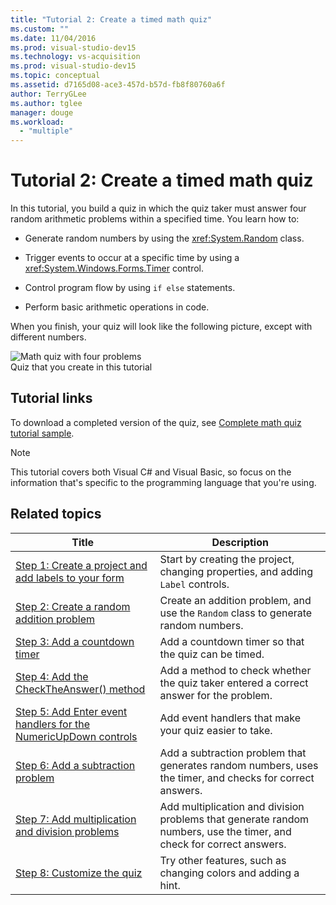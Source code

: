 ```yaml
---
title: "Tutorial 2: Create a timed math quiz"
ms.custom: ""
ms.date: 11/04/2016
ms.prod: visual-studio-dev15
ms.technology: vs-acquisition
ms.prod: visual-studio-dev15
ms.topic: conceptual
ms.assetid: d7165d08-ace3-457d-b57d-fb8f80760a6f
author: TerryGLee
ms.author: tglee
manager: douge
ms.workload:
  - "multiple"
---
```

# Tutorial 2: Create a timed math quiz
In this tutorial, you build a quiz in which the quiz taker must answer four random arithmetic problems within a specified time. You learn how to:  

-   Generate random numbers by using the <xref:System.Random> class.  

-   Trigger events to occur at a specific time by using a <xref:System.Windows.Forms.Timer> control.  

-   Control program flow by using `if else` statements.  

-   Perform basic arithmetic operations in code.  

 When you finish, your quiz will look like the following picture, except with different numbers.  

 ![Math quiz with four problems](../ide/media/express_finishedquiz.png "Express_FinishedQuiz")  
Quiz that you create in this tutorial  

## Tutorial links

 To download a completed version of the quiz, see [Complete math quiz tutorial sample](http://code.msdn.microsoft.com/Complete-Math-Quiz-8581813c).  

> [!NOTE]
>  This tutorial covers both Visual C# and Visual Basic, so focus on the information that's specific to the programming language that you're using.  

## Related topics  

|Title|Description|  
|-----------|-----------------|  
|[Step 1: Create a project and add labels to your form](../ide/step-1-create-a-project-and-add-labels-to-your-form.md)|Start by creating the project, changing properties, and adding `Label` controls.|  
|[Step 2: Create a random addition problem](../ide/step-2-create-a-random-addition-problem.md)|Create an addition problem, and use the `Random` class to generate random numbers.|  
|[Step 3: Add a countdown timer](../ide/step-3-add-a-countdown-timer.md)|Add a countdown timer so that the quiz can be timed.|  
|[Step 4: Add the CheckTheAnswer() method](../ide/step-4-add-the-checktheanswer-parens-method.md)|Add a method to check whether the quiz taker entered a correct answer for the problem.|  
|[Step 5: Add Enter event handlers for the NumericUpDown controls](../ide/step-5-add-enter-event-handlers-for-the-numericupdown-controls.md)|Add event handlers that make your quiz easier to take.|  
|[Step 6: Add a subtraction problem](../ide/step-6-add-a-subtraction-problem.md)|Add a subtraction problem that generates random numbers, uses the timer, and checks for correct answers.|  
|[Step 7: Add multiplication and division problems](../ide/step-7-add-multiplication-and-division-problems.md)|Add multiplication and division problems that generate random numbers, use the timer, and check for correct answers.|  
|[Step 8: Customize the quiz](../ide/step-8-customize-the-quiz.md)|Try other features, such as changing colors and adding a hint.|

